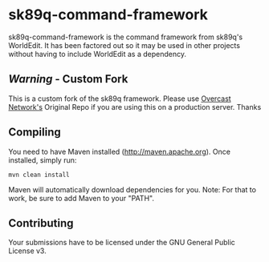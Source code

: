 sk89q-command-framework
=======================

sk89q-command-framework is the command framework from sk89q's WorldEdit. It has been factored out so it may be used in other projects without having to include WorldEdit as a dependency.


*Warning* - Custom Fork
-------------
This is a custom fork of the sk89q framework. Please use [Overcast Network's](https://github.com/OvercastNetwork/sk89q-command-framework) Original Repo if you are using this on a production server. Thanks

Compiling
---------

You need to have Maven installed (http://maven.apache.org). Once installed, simply run:

    mvn clean install

Maven will automatically download dependencies for you. Note: For that to work, be sure to add Maven to your "PATH".

Contributing
------------

Your submissions have to be licensed under the GNU General Public License v3.
